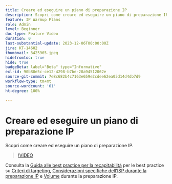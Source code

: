 ```yaml
---
title: Creare ed eseguire un piano di preparazione IP
description: Scopri come creare ed eseguire un piano di preparazione IP.
feature: IP Warmup Plans
role: Admin
level: Beginner
doc-type: Feature Video
duration: 0
last-substantial-update: 2023-12-06T00:00:00Z
jira: KT-14602
thumbnail: 3425965.jpeg
hidefromtoc: true
hide: true
badgeBeta: label="Beta" type="Informative"
exl-id: 90b80e5c-ce12-4298-b7be-20a94512062e
source-git-commit: 7e8c682b4c7163e659e2cdee62ea05d14d4db7d9
workflow-type: tm+mt
source-wordcount: '61'
ht-degree: 100%

---
```


# Creare ed eseguire un piano di preparazione IP

Scopri come creare ed eseguire un piano di preparazione IP.

>[!VIDEO](https://video.tv.adobe.com/v/3425965/?learn=on)

Consulta la [Guida alle best practice per la recapitabilità](https://experienceleague.adobe.com/it/docs/deliverability-learn/deliverability-best-practice-guide/introduction) per le best practice su [Criteri di targeting](https://experienceleague.adobe.com/it/docs/deliverability-learn/deliverability-best-practice-guide/transition-process/targeting-criteria), [Considerazioni specifiche dell’ISP durante la preparazione IP](https://experienceleague.adobe.com/it/docs/deliverability-learn/deliverability-best-practice-guide/transition-process/isp-specific-considerations-during-ip-warming) e [Volume](https://experienceleague.adobe.com/it/docs/deliverability-learn/deliverability-best-practice-guide/transition-process/volume) durante la preparazione IP.
